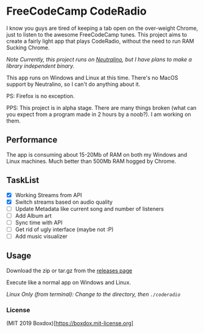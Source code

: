 # FreeCodeCamp CodeRadio
I know you guys are tired of keeping a tab open on the over-weight Chrome, just to listen to the awesome FreeCodeCamp tunes. This project aims to create a fairly light app that plays CodeRadio, without the need to run RAM Sucking Chrome.

_Note Currently, this project runs on [Neutralino](https://neutralino.js.org/), but I have plans to make a library independent binary._

This app runs on Windows and Linux at this time. There's no MacOS support by Neutralino, so I can't do anything about it.

PS: Firefox is no exception.

PPS: This project is in alpha stage. There are many things broken (what can you expect from a program made in 2 hours by a noob?). I am working on them.

## Performance
The app is consuming about 15-20Mb of RAM on both my Windows and Linux machines. Much better than 500Mb RAM hogged by Chrome.

## TaskList
- [x] Working Streams from API
- [x] Switch streams based on audio quality
- [ ] Update Metadata like current song and number of listeners
- [ ] Add Album art
- [ ] Sync time with API
- [ ] Get rid of ugly interface (maybe not :P)
- [ ] Add music visualizer

## Usage
Download the zip or tar.gz from the [releases page](https://github.com/boxdox/freecodecamp-coderadioapp/releases)

Execute like a normal app on Windows and Linux.

_Linux Only (from terminal): Change to the directory, then `./coderadio`_

### License
(MIT 2019 Boxdox)[https://boxdox.mit-license.org]